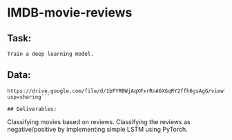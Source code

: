 # IMDB-movie-reviews

## Task:
```Train a deep learning model.```

## Data:
```IMDB movies reviews from kaggle: 
https://drive.google.com/file/d/1bFYRBWjAqXFxrRnA6XGqRY2ffh6gsAgG/view?usp=sharing```

## Deliverables:
```
Classifying movies based on reviews. Classifying the reviews as negative/positive by implementing 
simple LSTM using PyTorch. 
```
